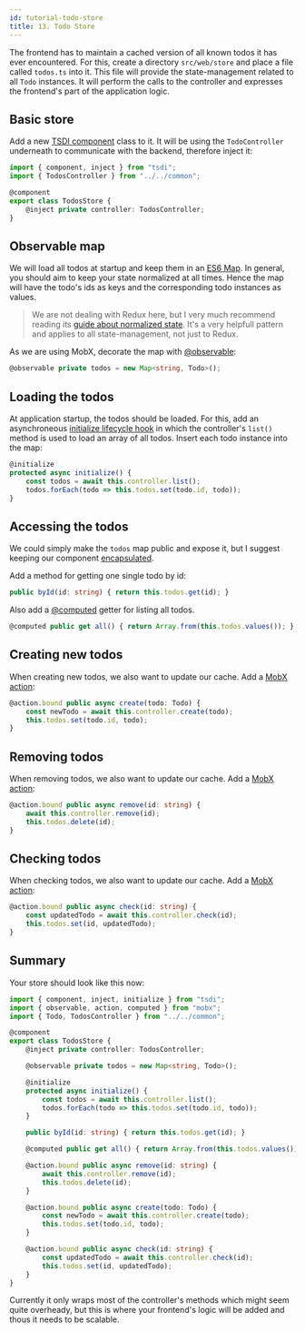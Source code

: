 ```yaml
---
id: tutorial-todo-store
title: 13. Todo Store
---
```


The frontend has to maintain a cached version of all known todos it has ever encountered.
For this, create a directory `src/web/store` and place a file called `todos.ts` into it.
This file will provide the state-management related to all `Todo` instances.
It will perform the calls to the controller and expresses the frontend's part of the application logic.

## Basic store

Add a new [TSDI component](https://tsdi.js.org/docs/en/getting-started.html#decorate-your-components) class to it.
It will be using the `TodoController` underneath to communicate with the backend, therefore inject it:

```typescript
import { component, inject } from "tsdi";
import { TodosController } from "../../common";

@component
export class TodosStore {
    @inject private controller: TodosController;
}
```

## Observable map

We will load all todos at startup and keep them in an [ES6 Map](https://developer.mozilla.org/de/docs/Web/JavaScript/Reference/Global_Objects/Map).
In general, you should aim to keep your state normalized at all times.
Hence the map will have the todo's ids as keys and the corresponding todo instances as values.

> We are not dealing with Redux here, but I very much recommend reading its [guide about normalized state](https://redux.js.org/recipes/structuringreducers/normalizingstateshape).
> It's a very helpfull pattern and applies to all state-management, not just to Redux.

As we are using MobX, decorate the map with [@observable](https://mobx.js.org/refguide/observable.html):

```typescript
@observable private todos = new Map<string, Todo>();
```

## Loading the todos

At application startup, the todos should be loaded.
For this, add an asynchroneous [initialize lifecycle hook](https://tsdi.js.org/docs/en/features.html#lifecycle-methods) in which the controller's `list()` method is used to load an array of all todos.
Insert each todo instance into the map:

```typescript
@initialize
protected async initialize() {
    const todos = await this.controller.list();
    todos.forEach(todo => this.todos.set(todo.id, todo));
}
```

## Accessing the todos

We could simply make the `todos` map public and expose it, but I suggest keeping our component [encapsulated](https://en.wikipedia.org/wiki/Encapsulation_(computer_programming)).

Add a method for getting one single todo by id:

```typescript
public byId(id: string) { return this.todos.get(id); }
```

Also add a [@computed](https://mobx.js.org/refguide/computed-decorator.html) getter for listing all todos.

```typescript
@computed public get all() { return Array.from(this.todos.values()); }
```

## Creating new todos

When creating new todos, we also want to update our cache. Add a [MobX action](https://mobx.js.org/refguide/action.html):

```typescript
@action.bound public async create(todo: Todo) {
    const newTodo = await this.controller.create(todo);
    this.todos.set(todo.id, todo);
}
```

## Removing todos

When removing todos, we also want to update our cache. Add a [MobX action](https://mobx.js.org/refguide/action.html):

```typescript
@action.bound public async remove(id: string) {
    await this.controller.remove(id);
    this.todos.delete(id);
}
```

## Checking todos

When checking todos, we also want to update our cache. Add a [MobX action](https://mobx.js.org/refguide/action.html):

```typescript
@action.bound public async check(id: string) {
    const updatedTodo = await this.controller.check(id);
    this.todos.set(id, updatedTodo);
}
```

## Summary

Your store should look like this now:

```typescript
import { component, inject, initialize } from "tsdi";
import { observable, action, computed } from "mobx";
import { Todo, TodosController } from "../../common";

@component
export class TodosStore {
    @inject private controller: TodosController;

    @observable private todos = new Map<string, Todo>();

    @initialize
    protected async initialize() {
        const todos = await this.controller.list();
        todos.forEach(todo => this.todos.set(todo.id, todo));
    }

    public byId(id: string) { return this.todos.get(id); }

    @computed public get all() { return Array.from(this.todos.values()); }

    @action.bound public async remove(id: string) {
        await this.controller.remove(id);
        this.todos.delete(id);
    }

    @action.bound public async create(todo: Todo) {
        const newTodo = await this.controller.create(todo);
        this.todos.set(todo.id, todo);
    }

    @action.bound public async check(id: string) {
        const updatedTodo = await this.controller.check(id);
        this.todos.set(id, updatedTodo);
    }
}
```

Currently it only wraps most of the controller's methods which might seem quite overheady, but this is where your frontend's logic will be added and thous it needs to be scalable.

